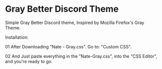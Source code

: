 # Gray Better Discord Theme
Simple Gray Better Discord theme, Inspired by Mozilla Firefox's Gray Theme.

Installation:

01 After Downloading "Nate - Gray.css". Go to: "Custom CSS".

02 And Just paste everything in the "Nate-Gray.css", into the "CSS Editor", and you're ready to go.
